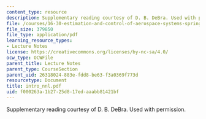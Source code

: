 ```yaml
---
content_type: resource
description: Supplementary reading courtesy of D. B. DeBra. Used with permission.
file: /courses/16-30-estimation-and-control-of-aerospace-systems-spring-2004/f000263a1b2725d817edaaabb81421bf_intro_nnl.pdf
file_size: 379850
file_type: application/pdf
learning_resource_types:
- Lecture Notes
license: https://creativecommons.org/licenses/by-nc-sa/4.0/
ocw_type: OCWFile
parent_title: Lecture Notes
parent_type: CourseSection
parent_uid: 26318024-883e-fdd8-be63-f3a0369f773d
resourcetype: Document
title: intro_nnl.pdf
uid: f000263a-1b27-25d8-17ed-aaabb81421bf
---
```

Supplementary reading courtesy of D. B. DeBra. Used with permission.